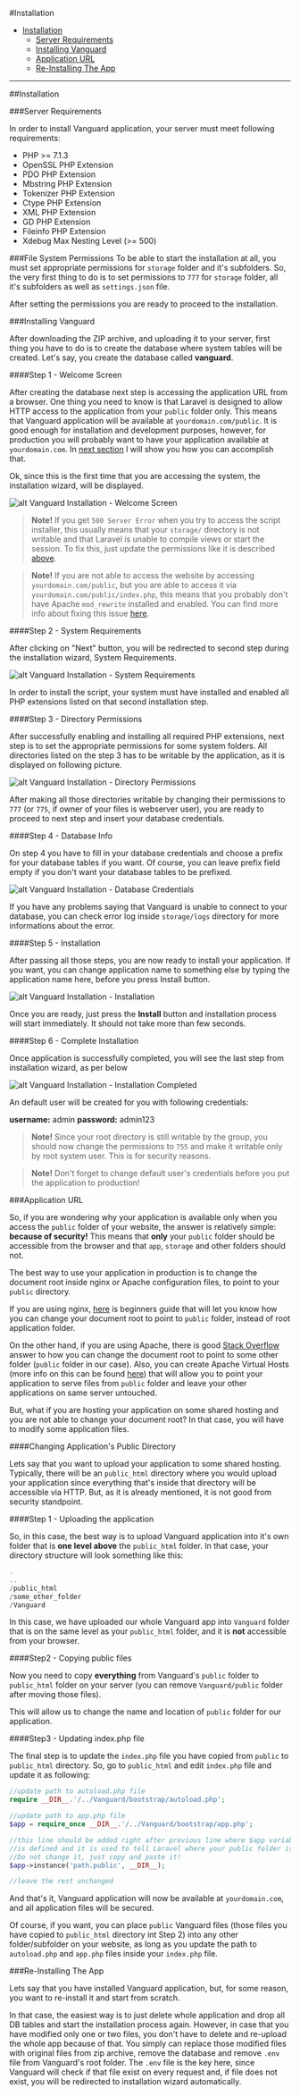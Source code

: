 #Installation

* [Installation](#installation)
	* [Server Requirements](#server-requirements)
	* [Installing Vanguard](#installing-vanguard)
	* [Application URL](#application-url)
	* [Re-Installing The App](#re-installing)

---
<a name="installation"></a>
##Installation

<a name="server-requirements"></a>
###Server Requirements

In order to install Vanguard application, your server must meet following requirements:


* PHP >= 7.1.3
* OpenSSL PHP Extension
* PDO PHP Extension
* Mbstring PHP Extension
* Tokenizer PHP Extension
* Ctype PHP Extension
* XML PHP Extension
* GD PHP Extension
* Fileinfo PHP Extension
* Xdebug Max Nesting Level (>= 500)

<a name="file-system-permissions"></a>
###File System Permissions
To be able to start the installation at all, you must set appropriate permissions for `storage` folder and it's subfolders. So, the very first thing to do is to set permissions to `777` for `storage` folder, all it's subfolders as well as `settings.json` file.

After setting the permissions you are ready to proceed to the installation.


<a name="installing-vanguard"></a>
###Installing Vanguard

After downloading the ZIP archive, and uploading it to your server, first thing you have to do is to create the database where system tables will be created. Let's say, you create the database called **vanguard**.

####Step 1 - Welcome Screen

After creating the database next step is accessing the application URL from a browser. One thing you need to know is that Laravel is designed to allow HTTP access to the application from your `public` folder only. This means that Vanguard application will be available at `yourdomain.com/public`. It is good enough for installation and development purposes, however, for production you will probably want to have your application available at `yourdomain.com`. In [next section](#application-url) I will show you how you can accomplish that.

Ok, since this is the first time that you are accessing the system, the installation wizard, will be displayed.

![alt Vanguard Installation - Welcome Screen](assets/img/install_step1.png)

> **Note!** If you get `500 Server Error`  when you try to access the script installer, this usually means that your  `storage/` directory is not writable and that Laravel is unable to compile views or start the session. To fix this, just update the permissions like it is described [above](#file-system-permissions).

> **Note!** If you are not able to access the website by accessing `yourdomain.com/public`, but you are able to access it via `yourdomain.com/public/index.php`, this means that you probably don't have Apache `mod_rewrite` installed and enabled. You can find more info about fixing this issue [here](faq.md).

####Step 2 - System Requirements

After clicking on "Next" button, you will be redirected to second step during the installation wizard, System Requirements. 

![alt Vanguard Installation - System Requirements](assets/img/install_step2.png)

In order to install the script, your system must have installed and enabled all PHP extensions listed on that second installation step.

####Step 3 - Directory Permissions

After successfully enabling and installing all required PHP extensions, next step is to set the appropriate permissions for some system folders. All directories listed on the step 3 has to be writable by the application, as it is displayed on following picture.

![alt Vanguard Installation - Directory Permissions](assets/img/install_step3.png)

After making all those directories writable by changing their permissions to ```777``` (or ```775```,  if owner of your files is webserver user), you are ready to proceed to next step and insert your database credentials.

####Step 4 - Database Info

On step 4 you have to fill in your database credentials and choose a prefix for your database tables if you want. Of course, you can leave prefix field empty if you don't want your database tables to be prefixed.

![alt Vanguard Installation - Database Credentials](assets/img/install_step4.png)

If you have any problems saying that Vanguard is unable to connect to your database, you can check error log inside `storage/logs` directory for more informations about the error.

####Step 5 - Installation

After passing all those steps, you are now ready to install your application. If you want, you can change application name to something else by typing the application name here, before you press Install button. 

![alt Vanguard Installation - Installation](assets/img/install_step5.png)

Once you are ready, just press the **Install** button and installation process will start immediately. It should not take more than few seconds.

####Step 6 - Complete Installation

Once application is successfully completed, you will see the last step from installation wizard, as per below

![alt Vanguard Installation - Installation Completed](assets/img/install_step6.png)

An default user will be created for you with following credentials:

**username:** admin
**password:** admin123

> **Note!** Since your root directory is still writable by the group, you should now change the permissions to `755` and make it writable only by root system user. This is for security reasons.

> **Note!** Don't forget to change default user's credentials before you put the application to production!

<a name="application-url"></a>
###Application URL

So, if you are wondering why your application is available only when you access the `public` folder of your website, the answer is relatively simple: **because of security!** This means that **only** your `public` folder should be accessible from the browser and that `app`, `storage` and other folders should not. 

The best way to use your application in production is to change the document root inside nginx or Apache configuration files, to point to your `public` directory. 

If you are using nginx, [here](http://nginx.org/en/docs/beginners_guide.html) is beginners guide that will let you know how you can change your document root to point to `public` folder, instead of root application folder.

On the other hand, if you are using Apache, there is good [Stack Overflow](http://stackoverflow.com/questions/5891802/how-do-i-change-the-root-directory-of-an-apache-server) answer to how you can change the document root to point to some other folder (`public` folder in our case). Also, you can create Apache Virtual Hosts (more info on this can be found [here](https://www.digitalocean.com/community/tutorials/how-to-set-up-apache-virtual-hosts-on-ubuntu-14-04-lts)) that will allow you to point your application to serve files from `public` folder and leave your other applications on same server untouched.

But, what if you are hosting your application on some shared hosting and you are not able to change your document root? In that case, you will have to modify some application files.

####Changing Application's Public Directory

Lets say that you want to upload your application to some shared hosting. Typically, there will be an `public_html` directory where you would upload your application since everything that's inside that directory will be accessible via HTTP. But, as it is already mentioned, it is not good from security standpoint.

####Step 1 - Uploading the application

So, in this case, the best way is to upload Vanguard application into it's own folder that is **one level above** the `public_html` folder. In that case, your directory structure will look something like this:

```php
.
..
/public_html
/some_other_folder
/Vanguard
```

In this case, we have uploaded our whole Vanguard app into `Vanguard` folder that is on the same level as your `public_html` folder, and it is **not** accessible from your browser.

####Step2 - Copying public files

Now you need to copy **everything** from Vanguard's `public` folder to `public_html` folder on your server (you can remove `Vanguard/public` folder after moving those files).

This will allow us to change the name and location of `public` folder for our application.

####Step3 - Updating index.php file

The final step is to update the `index.php` file you have copied from `public` to `public_html` directory. So, go to `public_html` and edit `index.php` file and update it as following:

```php
//update path to autoload.php file
require __DIR__.'/../Vanguard/bootstrap/autoload.php';

//update path to app.php file
$app = require_once __DIR__.'/../Vanguard/bootstrap/app.php';

//this line should be added right after previous line where $app variable 
//is defined and it is used to tell Laravel where your public folder is now. 
//Do not change it, just copy and paste it!
$app->instance('path.public', __DIR__);

//leave the rest unchanged
```

And that's it, Vanguard application will now be available at `yourdomain.com`, and all application files will be secured.

Of course, if you want, you can place `public` Vanguard files (those files you have copied to `public_html` directory int Step 2) into any other folder/subfolder on your website, as long as you update the path to `autoload.php` and `app.php` files inside your `index.php` file.

<a name="re-installing"></a>
###Re-Installing The App

Lets say that you have installed Vanguard application, but, for some reason, you want to re-install it and start from scratch. 

In that case, the easiest way is to just delete whole application and drop all DB tables and start the installation process again. However, in case that you have modified only one or two files, you don't have to delete and re-upload the whole app because of that.
You simply can replace those modified files with original files from zip archive, remove the database and remove `.env` file from Vanguard's root folder. The `.env` file is the key here, since Vanguard will check if that file exist on every request and, if file does not exist, you will be redirected to installation wizard automatically.
